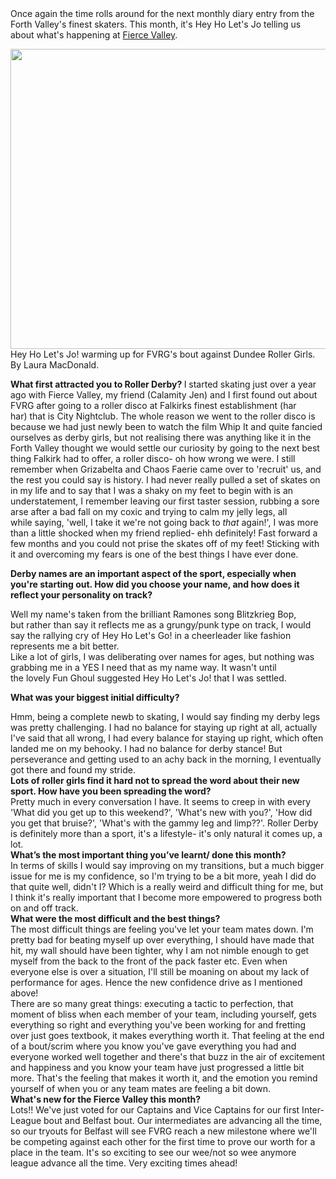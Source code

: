 <html><body><div dir="ltr">Once again the time rolls around for the next monthly diary entry from the Forth Valley's finest skaters. This month, it's Hey Ho Let's Jo telling us about what's happening at <a href="http://www.fvrg.co.uk/">Fierce Valley</a>.</div>
<div dir="ltr">

<a href="http://www.scottishrollerderbyblog.com/2012/05/img_5833-001.jpg"><img class="size-full wp-image-1256" title="IMG_5833-001" src="http://www.scottishrollerderbyblog.com/2012/05/img_5833-001.jpg" alt="" width="614" height="480"></a> Hey Ho Let's Jo! warming up for FVRG's bout against Dundee Roller Girls. By Laura MacDonald.

</div>
<div dir="ltr"></div>
<div dir="ltr"><strong>What first attracted you to Roller Derby?
</strong>
I started skating just over a year ago with Fierce Valley, my friend (Calamity Jen) and I first found out about FVRG after going to a roller disco at Falkirks finest establishment (har har) that is City Nightclub. The whole reason we went to the roller disco is because we had just newly been to watch the film Whip It and quite fancied ourselves as derby girls, but not realising there was anything like it in the Forth Valley thought we would settle our curiosity by going to the next best thing Falkirk had to offer, a roller disco- oh how wrong we were. I still remember when Grizabelta and Chaos Faerie came over to 'recruit' us, and the rest you could say is history. I had never really pulled a set of skates on in my life and to say that I was a shaky on my feet to begin with is an understatement, I remember leaving our first taster session, rubbing a sore arse after a bad fall on my coxic and trying to calm my jelly legs, all while saying, 'well, I take it we're not going back to <em>that</em> again!', I was more than a little shocked when my friend replied- ehh definitely! Fast forward a few months and you could not prise the skates off of my feet! Sticking with it and overcoming my fears is one of the best things I have ever done.</div>
<div dir="ltr">

<strong>Derby names are an important aspect of the sport, especially when you're starting out. How did you choose your name, and how does it reflect your personality on track?</strong>

</div>
<div dir="ltr"></div>
<div dir="ltr">Well my name's taken from the brilliant Ramones song Blitzkrieg Bop, but rather than say it reflects me as a grungy/punk type on track, I would say the rallying cry of Hey Ho Let's Go! in a cheerleader like fashion represents me a bit better.</div>
<div dir="ltr"></div>
<div dir="ltr">Like a lot of girls, I was deliberating over names for ages, but nothing was grabbing me in a YES I need that as my name way. It wasn't until the lovely Fun Ghoul suggested Hey Ho Let's Jo! that I was settled.</div>
<div dir="ltr">

<strong>What was your biggest initial difficulty?</strong>

</div>
<div dir="ltr">Hmm, being a complete newb to skating, I would say finding my derby legs was pretty challenging. I had no balance for staying up right at all, actually I've said that all wrong, I had every balance for staying up right, which often landed me on my behooky. I had no balance for derby stance! But perseverance and getting used to an achy back in the morning, I eventually got there and found my stride.</div>
<div dir="ltr"></div>
<div dir="ltr"><strong>Lots of roller girls find it hard not to spread the word about their new sport. How have you been spreading the word?
</strong></div>
<div dir="ltr">Pretty much in every conversation I have. It seems to creep in with every 'What did you get up to this weekend?', 'What's new with you?', 'How did you get that bruise?', 'What's with the gammy leg and limp??'. Roller Derby is definitely more than a sport, it's a lifestyle- it's only natural it comes up, a lot.</div>
<div dir="ltr"></div>
<div dir="ltr"><strong>What’s the most important thing you’ve learnt/ done this month?
</strong></div>
<div dir="ltr">In terms of skills I would say improving on my transitions, but a much bigger issue for me is my confidence, so I'm trying to be a bit more, yeah I did do that quite well, didn't I? Which is a really weird and difficult thing for me, but I think it's really important that I become more empowered to progress both on and off track.</div>
<div dir="ltr"></div>
<div dir="ltr"><strong>What were the most difficult and the best things?
</strong></div>
<div dir="ltr">The most difficult things are feeling you've let your team mates down. I'm pretty bad for beating myself up over everything, I should have made that hit, my wall should have been tighter, why I am not nimble enough to get myself from the back to the front of the pack faster etc. Even when everyone else is over a situation, I'll still be moaning on about my lack of performance for ages. Hence the new confidence drive as I mentioned above!</div>
<div dir="ltr"></div>
<div dir="ltr">There are so many great things: executing a tactic to perfection, that moment of bliss when each member of your team, including yourself, gets everything so right and everything you've been working for and fretting over just goes textbook, it makes everything worth it. That feeling at the end of a bout/scrim where you know you've gave everything you had and everyone worked well together and there's that buzz in the air of excitement and happiness and you know your team have just progressed a little bit more. That's the feeling that makes it worth it, and the emotion you remind yourself of when you or any team mates are feeling a bit down.</div>
<div dir="ltr"></div>
<div dir="ltr"><strong>What's new for the Fierce Valley this month?</strong></div>
<div dir="ltr"></div>
<div dir="ltr">
<div dir="ltr"><strong></strong>Lots!! We've just voted for our Captains and Vice Captains for our first Inter-League bout and Belfast bout. Our intermediates are advancing all the time, so our tryouts for Belfast will see FVRG reach a new milestone where we'll be competing against each other for the first time to prove our worth for a place in the team. It's so exciting to see our wee/not so wee anymore league advance all the time. Very exciting times ahead!</div>
</div>
<div dir="ltr"></div>
<div dir="ltr"></div></body></html>
